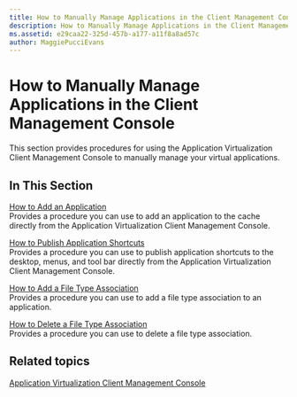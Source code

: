 ```yaml
---
title: How to Manually Manage Applications in the Client Management Console
description: How to Manually Manage Applications in the Client Management Console
ms.assetid: e29caa22-325d-457b-a177-a11f8a8ad57c
author: MaggiePucciEvans
---
```


# How to Manually Manage Applications in the Client Management Console


This section provides procedures for using the Application Virtualization Client Management Console to manually manage your virtual applications.

## In This Section


<a href="" id="how-to-add-an-application"></a>[How to Add an Application](how-to-add-an-application.md)  
Provides a procedure you can use to add an application to the cache directly from the Application Virtualization Client Management Console.

<a href="" id="how-to-publish-application-shortcuts"></a>[How to Publish Application Shortcuts](how-to-publish-application-shortcuts.md)  
Provides a procedure you can use to publish application shortcuts to the desktop, menus, and tool bar directly from the Application Virtualization Client Management Console.

<a href="" id="how-to-add-a-file-type-association"></a>[How to Add a File Type Association](how-to-add-a-file-type-association.md)  
Provides a procedure you can use to add a file type association to an application.

<a href="" id="how-to-delete-a-file-type-association"></a>[How to Delete a File Type Association](how-to-delete-a-file-type-association.md)  
Provides a procedure you can use to delete a file type association.

## Related topics


[Application Virtualization Client Management Console](application-virtualization-client-management-console.md)

 

 






